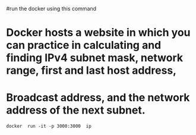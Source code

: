 #run the docker using this command
# Docker hosts a website in which you can practice in calculating and finding IPv4 subnet mask, network range, first and last host address,
# Broadcast address, and the network address of the next subnet.

```docker  run -it -p 3000:3000  ip```
